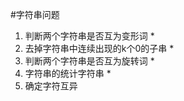 #字符串问题

 1. 判断两个字符串是否互为变形词 *
 2. 去掉字符串中连续出现的k个0的子串 *
 3. 判断两个字符串是否互为旋转词 *
 4. 字符串的统计字符串 *
 5. 确定字符互异